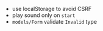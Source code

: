- use localStorage to avoid CSRF
- play sound only on `start`
- `models/Form` validate `Invalid` type
